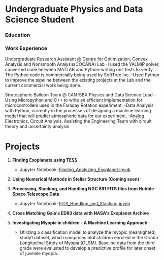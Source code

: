 # Undergraduate Physics and Data Science Student

### Education

### Work Experience
Undergraduate Research Assistant @ Centre for Optimization, Convex Analysis and Nonsmooth Analysis(COCANA) Lab
-I used the YALMIP solver, converted code between MATLAB and Python-writing unit tests to verify. The Python code is commercially being used by SoftTree Inc.
-Used Python to improve the pipeline between the existing projects at the Lab and the current commercial work being done.

Stratospheric Balloon Team @ CAN-SBX
Physics and Data Science Lead
-Using Micropython and C++ to write an efficient implementation for microcontrollers used in the Faraday Rotation experiment.
-Data Analysis with Python, currently in the processes of designing a machine learning model that will predict atmospheric data for our experiment.
-Analog Electronics, Circuit Analysis. Assisting the Engineering Team with circuit theory and uncertainty analysis


# Projects

1. **Finding Exoplanets using TESS**
   - Jupyter Notebook: [Finding_Analyzing_Exoplanet.ipynb](https://github.com/wasnaqvi/Projects/blob/e8f102bee628d42406da7042044751cf4f78ed64/Astronomy/Finding_Analyzing_Exoplanet.ipynb)

2. **Using Numerical Methods in Stellar Structure (Coming soon)**

3. **Processing, Stacking, and Handling NGC 891 FITS files from Hubble Space Telescope Data**
   - Jupyter Notebook: [FITS_Handling_and_Stacking.ipynb](https://github.com/wasnaqvi/Projects/blob/e8f102bee628d42406da7042044751cf4f78ed64/Astronomy/FITS_Handling_and_Stacking.ipynb)

4. **Cross Matching Gaia's EDR3 data with NASA's Exoplanet Archive**

5. **Investigating Myopia in children - A Machine Learning Approach**
   - Utilizing a classification model to analyze the myopic (nearsighted) study1 dataset, which comprises 554 children enrolled in the Orinda Longitudinal Study of Myopia (OLSM). Baseline data from the third grade were evaluated to develop a predictive profile for later onset of juvenile myopia.

